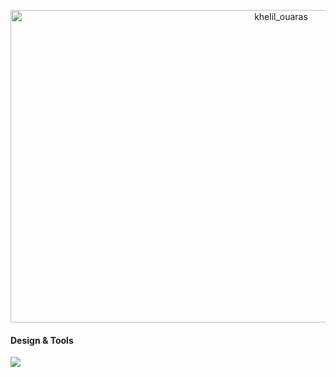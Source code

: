 <p align="center">
  <img src="https://user-images.githubusercontent.com/74038190/225813708-98b745f2-7d22-48cf-9150-083f1b00d6c9.gif" alt="khelil_ouaras" height="500" width="850" />
</p>

<!-- Capsule Header -->
<p align="center">
 
</p>

#### **Design & Tools**
<p>
  <img src="https://skillicons.dev/icons?i=figma,photoshop,illustrator,git,linux" />
</p>



<!--
**louainil/louainil** is a ✨ _special_ ✨ repository because its `README.md` (this file) appears on your GitHub profile.

Here are some ideas to get you started:

- 🔭 I’m currently working on ...
- 🌱 I’m currently learning ...
- 👯 I’m looking to collaborate on ...
- 🤔 I’m looking for help with ...
- 💬 Ask me about ...
- 📫 How to reach me: ...
- 😄 Pronouns: ...
- ⚡ Fun fact: ...
-->
